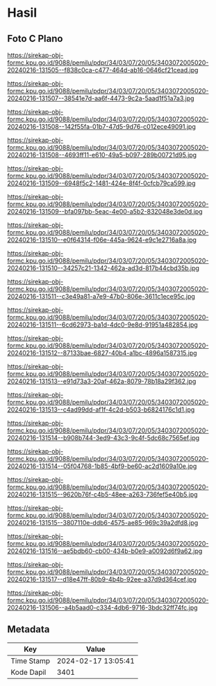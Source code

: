 # Hasil

## Foto C Plano

https://sirekap-obj-formc.kpu.go.id/9088/pemilu/pdpr/34/03/07/20/05/3403072005020-20240216-131505--f838c0ca-c477-464d-ab16-0646cf21cead.jpg

https://sirekap-obj-formc.kpu.go.id/9088/pemilu/pdpr/34/03/07/20/05/3403072005020-20240216-131507--38541e7d-aa6f-4473-9c2a-5aad1f51a7a3.jpg

https://sirekap-obj-formc.kpu.go.id/9088/pemilu/pdpr/34/03/07/20/05/3403072005020-20240216-131508--142f55fa-01b7-47d5-9d76-c012ece49091.jpg

https://sirekap-obj-formc.kpu.go.id/9088/pemilu/pdpr/34/03/07/20/05/3403072005020-20240216-131508--4693ff11-e610-49a5-b097-289b00721d95.jpg

https://sirekap-obj-formc.kpu.go.id/9088/pemilu/pdpr/34/03/07/20/05/3403072005020-20240216-131509--6948f5c2-1481-424e-8f4f-0cfcb79ca599.jpg

https://sirekap-obj-formc.kpu.go.id/9088/pemilu/pdpr/34/03/07/20/05/3403072005020-20240216-131509--bfa097bb-5eac-4e00-a5b2-832048e3de0d.jpg

https://sirekap-obj-formc.kpu.go.id/9088/pemilu/pdpr/34/03/07/20/05/3403072005020-20240216-131510--e0f64314-f06e-445a-9624-e9c1e2716a8a.jpg

https://sirekap-obj-formc.kpu.go.id/9088/pemilu/pdpr/34/03/07/20/05/3403072005020-20240216-131510--34257c21-1342-462a-ad3d-817b44cbd35b.jpg

https://sirekap-obj-formc.kpu.go.id/9088/pemilu/pdpr/34/03/07/20/05/3403072005020-20240216-131511--c3e49a81-a7e9-47b0-806e-3611c1ece95c.jpg

https://sirekap-obj-formc.kpu.go.id/9088/pemilu/pdpr/34/03/07/20/05/3403072005020-20240216-131511--6cd62973-ba1d-4dc0-9e8d-91951a482854.jpg

https://sirekap-obj-formc.kpu.go.id/9088/pemilu/pdpr/34/03/07/20/05/3403072005020-20240216-131512--87133bae-6827-40b4-a1bc-4896a1587315.jpg

https://sirekap-obj-formc.kpu.go.id/9088/pemilu/pdpr/34/03/07/20/05/3403072005020-20240216-131513--e91d73a3-20af-462a-8079-78b18a29f362.jpg

https://sirekap-obj-formc.kpu.go.id/9088/pemilu/pdpr/34/03/07/20/05/3403072005020-20240216-131513--c4ad99dd-af1f-4c2d-b503-b6824176c1d1.jpg

https://sirekap-obj-formc.kpu.go.id/9088/pemilu/pdpr/34/03/07/20/05/3403072005020-20240216-131514--b908b744-3ed9-43c3-9c4f-5dc68c7565ef.jpg

https://sirekap-obj-formc.kpu.go.id/9088/pemilu/pdpr/34/03/07/20/05/3403072005020-20240216-131514--05f04768-1b85-4bf9-be60-ac2d1609a10e.jpg

https://sirekap-obj-formc.kpu.go.id/9088/pemilu/pdpr/34/03/07/20/05/3403072005020-20240216-131515--9620b76f-c4b5-48ee-a263-736fef5e40b5.jpg

https://sirekap-obj-formc.kpu.go.id/9088/pemilu/pdpr/34/03/07/20/05/3403072005020-20240216-131515--3807110e-ddb6-4575-ae85-969c39a2dfd8.jpg

https://sirekap-obj-formc.kpu.go.id/9088/pemilu/pdpr/34/03/07/20/05/3403072005020-20240216-131516--ae5bdb60-cb00-434b-b0e9-a0092d6f9a62.jpg

https://sirekap-obj-formc.kpu.go.id/9088/pemilu/pdpr/34/03/07/20/05/3403072005020-20240216-131517--d18e47ff-80b9-4b4b-92ee-a37d9d364cef.jpg

https://sirekap-obj-formc.kpu.go.id/9088/pemilu/pdpr/34/03/07/20/05/3403072005020-20240216-131506--a4b5aad0-c334-4db6-9716-3bdc32ff74fc.jpg


## Metadata

| Key        | Value               |
| ---------- | ------------------- |
| Time Stamp | 2024-02-17 13:05:41 |
| Kode Dapil | 3401                |



